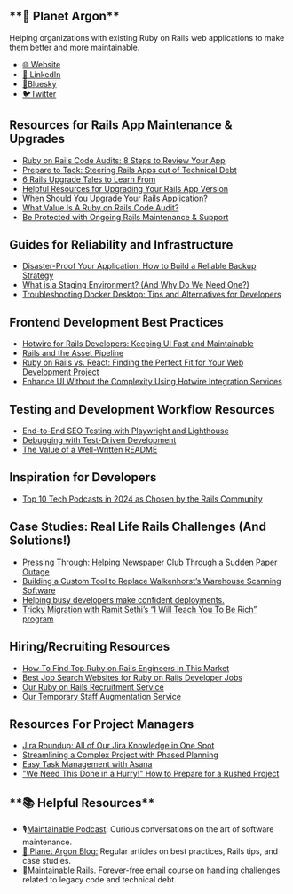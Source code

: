 <h2>**🚀 Planet Argon**</h2>

Helping organizations with existing Ruby on Rails web applications to make them better and more maintainable.

* [🌐 Website](https://www.planetargon.com/)
* [💼 LinkedIn](https://www.linkedin.com/company/planet-argon)
* [🦋Bluesky](https://bsky.app/profile/planetargon.com)
* [🐦Twitter](https://twitter.com/planetargon)

<h2>Resources for Rails App Maintenance & Upgrades</h2>

* [Ruby on Rails Code Audits: 8 Steps to Review Your App](https://blog.planetargon.com/blog/entries/ruby-on-rails-code-audits-8-steps-to-review-your-app)
* [Prepare to Tack: Steering Rails Apps out of Technical Debt](https://blog.planetargon.com/blog/entries/prepare-to-tack-steering-rails-apps-out-of-technical-debt-rails-world-2024)
* [6 Rails Upgrade Tales to Learn From](https://blog.planetargon.com/blog/entries/6-rails-upgrade-tales-to-learn-from)
* [Helpful Resources for Upgrading Your Rails App Version](https://blog.planetargon.com/blog/entries/helpful-resources-for-your-rails-upgrade)
* [When Should You Upgrade Your Rails Application?](https://blog.planetargon.com/blog/entries/when-should-you-upgrade-your-rails-application)
* [What Value Is A Ruby on Rails Code Audit?](https://blog.planetargon.com/blog/entries/what-value-is-a-ruby-on-rails-code-audit)
* [Be Protected with Ongoing Rails Maintenance & Support](https://www.planetargon.com/services/rails-support-maintenance-retainer)

<h2>Guides for Reliability and Infrastructure </h2>

* [Disaster-Proof Your Application: How to Build a Reliable Backup Strategy](https://blog.planetargon.com/blog/entries/disaster-proof-your-application-how-to-build-a-reliable-backup-strategy)
* [What is a Staging Environment? (And Why Do We Need One?)](https://blog.planetargon.com/blog/entries/what-is-a-staging-environment-and-why-do-we-need-one)
* [Troubleshooting Docker Desktop: Tips and Alternatives for Developers](https://blog.planetargon.com/blog/entries/troubleshooting-docker-desktop-tips-and-alternatives-for-developers)

<h2>Frontend Development Best Practices</h2>

* [Hotwire for Rails Developers: Keeping UI Fast and Maintainable](https://blog.planetargon.com/blog/entries/hotwire-for-rails-developers-keeping-ui-fast-and-maintainable)
* [Rails and the Asset Pipeline](https://blog.planetargon.com/blog/entries/rails-and-the-asset-pipeline-in-2023-part-1)
* [Ruby on Rails vs. React: Finding the Perfect Fit for Your Web Development Project](https://blog.planetargon.com/blog/entries/ruby-on-rails-vs-react-finding-the-perfect-fit-for-your-web-development-project)
* [Enhance UI Without the Complexity Using Hotwire Integration Services](https://www.planetargon.com/services/hotwire-integration-rails)

<h2>Testing and Development Workflow Resources</h2>

* [End-to-End SEO Testing with Playwright and Lighthouse](https://blog.planetargon.com/blog/entries/end-to-end-seo-testing-with-playwright-and-lighthouse)
* [Debugging with Test-Driven Development](https://blog.planetargon.com/blog/entries/debugging-with-test-driven-development)
* [The Value of a Well-Written README](https://blog.planetargon.com/blog/entries/the-value-of-a-well-written-readme)

<h2>Inspiration for Developers</h2>

* [Top 10 Tech Podcasts in 2024 as Chosen by the Rails Community](https://blog.planetargon.com/blog/entries/top-10-tech-podcasts-in-2024-as-chosen-by-the-rails-community)

<h2>Case Studies: Real Life Rails Challenges (And Solutions!)</h2>

* [Pressing Through: Helping Newspaper Club Through a Sudden Paper Outage](https://www.planetargon.com/work/pressing-on-helping-newspaper-club-through-a-sudden-paper-outage)
* [Building a Custom Tool to Replace Walkenhorst’s Warehouse Scanning Software](https://www.planetargon.com/work/walkenhorst-s)
* [Helping busy developers make confident deployments.](https://www.planetargon.com/work/justin-guitar)
* [Tricky Migration with Ramit Sethi’s “I Will Teach You To Be Rich” program](https://www.planetargon.com/work/i-will-teach-you-to-be-rich)

<h2>Hiring/Recruiting Resources</h2>

* [How To Find Top Ruby on Rails Engineers In This Market](https://blog.planetargon.com/blog/entries/how-to-find-top-ruby-on-rails-engineers-in-this-market)
* [Best Job Search Websites for Ruby on Rails Developer Jobs](https://blog.planetargon.com/blog/entries/best-job-search-websites-for-ruby-on-rails-developer-jobs)
* [Our Ruby on Rails Recruitment Service](https://www.planetargon.com/services/ruby-on-rails-recruitment)
* [Our Temporary Staff Augmentation Service](https://www.planetargon.com/services/staff-augmentation)

<h2>Resources For Project Managers</h2>

* [Jira Roundup: All of Our Jira Knowledge in One Spot](https://blog.planetargon.com/blog/entries/jira-roundup-all-of-our-jira-knowledge-in-one-spot)
* [Streamlining a Complex Project with Phased Planning](https://blog.planetargon.com/blog/entries/streamlining-a-complex-project-with-phased-planning)
* [Easy Task Management with Asana](https://blog.planetargon.com/blog/entries/easy-task-management-with-asana)
* ["We Need This Done in a Hurry!" How to Prepare for a Rushed Project](https://blog.planetargon.com/blog/entries/we-need-this-done-in-a-hurry-how-to-prepare-for-a-rushed-project)

<h2>**📚 Helpful Resources**</h2>

* 🎙️[Maintainable Podcast](https://maintainable.fm): Curious conversations on the art of software maintenance.
* [📝 Planet Argon Blog:](https://blog.planetargon.com/blog) Regular articles on best practices, Rails tips, and case studies.
* **📨**[Maintainable Rails.](https://maintainablerails.com/) Forever-free email course on handling challenges related to legacy code and technical debt.
